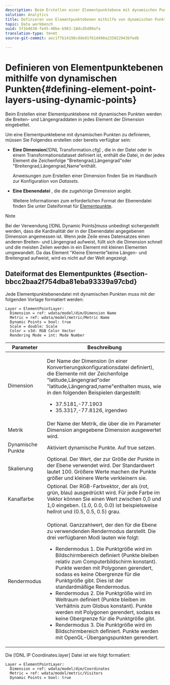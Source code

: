 ```yaml
---
description: Beim Erstellen einer Elementpunktebene mit dynamischen Punkten werden die Breiten- und Längengraddaten in jedes Element der Dimension eingebettet.
solution: Analytics
title: Definieren von Elementpunktebenen mithilfe von dynamischen Punkten
topic: Data workbench
uuid: 5f1b4638-fe45-40be-b963-18dcd5d09afa
translation-type: tm+mt
source-git-commit: aec1f7b14198cdde91f61d490a235022943bfedb

---
```



# Definieren von Elementpunktebenen mithilfe von dynamischen Punkten{#defining-element-point-layers-using-dynamic-points}

Beim Erstellen einer Elementpunktebene mit dynamischen Punkten werden die Breiten- und Längengraddaten in jedes Element der Dimension eingebettet.

Um eine Elementpunktebene mit dynamischen Punkten zu definieren, müssen Sie Folgendes erstellen oder bereits verfügbar sein:

* **Eine Dimension**[!DNL Transformation.cfg] , die in der Datei oder in einem Transformationsdataset definiert ist, enthält die Datei, in der jedes Element die Zeichenfolge &quot;Breitengrad,Längengrad&quot;oder &quot;Breitengrad,Längengrad,Name&quot;enthält.

   Anweisungen zum Erstellen einer Dimension finden Sie im Handbuch zur Konfiguration von *Datasets*.

* **Eine Ebenendatei** , die die zugehörige Dimension angibt.

   Weitere Informationen zum erforderlichen Format der Ebenendatei finden Sie unter Dateiformat für [Elementpunkte](../../../../../../home/c-geo-oview/c-wk-img-lyrs/c-elmt-pt-lyrs/c-elmt-pt-lyrs-ref-lkp-files/c-elmt-pt-lyr-file-frmt/c-elmt-pt-lyr-file-frmt.md#concept-678a95cb69644105a7af1b86ad5a5981).

>[!NOTE]
>
>Bei der Verwendung [!DNL Dynamic Points]muss unbedingt sichergestellt werden, dass die Kardinalität der in der Ebenendatei angegebenen Dimension angemessen ist. Wenn jede Zeile eines Datensatzes einen anderen Breiten- und Längengrad aufweist, füllt sich die Dimension schnell und die meisten Zeilen werden in ein Element mit kleinen Elementen umgewandelt. Da das Element &quot;Kleine Elemente&quot;keine Längen- und Breitengrad aufweist, wird es nicht auf der Welt angezeigt.

## Dateiformat des Elementpunktes {#section-bbcc2baa2f754dba81eba93339a97cbd}

Jede Elementpunktebenendatei mit dynamischen Punkten muss mit der folgenden Vorlage formatiert werden:

```
Layer = ElementPointLayer:
  Dimension = ref: wdata/model/dim/Dimension Name
  Metric = ref: wdata/model/metric/Metric Name
  Dynamic Points = bool: true
  Scale = double: Scale
  Color = v3d: RGB Color Vector
  Rendering Mode = int: Mode Number
```

<table id="table_71AD13D7A9234782A4495DFBBD959F76"> 
 <thead> 
  <tr> 
   <th colname="col1" class="entry"> Parameter </th> 
   <th colname="col2" class="entry"> Beschreibung </th> 
  </tr> 
 </thead>
 <tbody> 
  <tr> 
   <td colname="col1"> Dimension </td> 
   <td colname="col2"> <p>Der Name der Dimension (in einer Konvertierungskonfigurationsdatei definiert), die Elemente mit der Zeichenfolge "latitude,Längengrad"oder "latitude,Längengrad,name"enthalten muss, wie in den folgenden Beispielen dargestellt: 
     <ul id="ul_49069B74AF5A4CE28E20BB3B98BB2D89"> 
      <li id="li_296010E3A513424A86AFA09E4DA2DFA4">37.5181,-77.1903 </li> 
      <li id="li_352D380B55044DD5AAB9B6FF8335AAC6">35.3317,-77.8126, irgendwo </li> 
     </ul> </p> </td> 
  </tr> 
  <tr> 
   <td colname="col1"> Metrik </td> 
   <td colname="col2"> Der Name der Metrik, die über die im Parameter Dimension angegebene Dimension ausgewertet wird. </td> 
  </tr> 
  <tr> 
   <td colname="col1"> Dynamische Punkte </td> 
   <td colname="col2"> Aktiviert dynamische Punkte. Auf true setzen. </td> 
  </tr> 
  <tr> 
   <td colname="col1"> Skalierung </td> 
   <td colname="col2"> Optional. Der Wert, der zur Größe der Punkte in der Ebene verwendet wird. Der Standardwert lautet 100. Größere Werte machen die Punkte größer und kleinere Werte verkleinern sie. </td> 
  </tr> 
  <tr> 
   <td colname="col1"> Kanalfarbe </td> 
   <td colname="col2"> Optional. Der RGB-Farbvektor, der als (rot, grün, blau) ausgedrückt wird. Für jede Farbe im Vektor können Sie einen Wert zwischen 0,0 und 1,0 eingeben. (1.0, 0.0, 0.0) ist beispielsweise hellrot und (0.5, 0.5, 0.5) grau. </td> 
  </tr> 
  <tr> 
   <td colname="col1"> Rendermodus </td> 
   <td colname="col2"> <p>Optional. Ganzzahlwert, der den für die Ebene zu verwendenden Rendermodus darstellt. Die drei verfügbaren Modi lauten wie folgt: 
     <ul id="ul_771F0E43E3CD45259918520F092BCCE4"> 
      <li id="li_2B4CF2EC50174143AAD589A08C7457F8">Rendermodus 1. Die Punktgröße wird im Bildschirmbereich definiert (Punkte bleiben relativ zum Computerbildschirm konstant). Punkte werden mit Polygonen gerendert, sodass es keine Obergrenze für die Punktgröße gibt. Dies ist der standardmäßige Rendermodus. </li> 
      <li id="li_5F0737A941474EF5898735ECD0563D8D">Rendermodus 2. Die Punktgröße wird im Weltraum definiert (Punkte bleiben im Verhältnis zum Globus konstant). Punkte werden mit Polygonen gerendert, sodass es keine Obergrenze für die Punktgröße gibt. </li> 
      <li id="li_4B9EDE5FFA8348B9A50E5232CEB98F17">Rendermodus 3. Die Punktgröße wird im Bildschirmbereich definiert. Punkte werden mit OpenGL-Übergangspunkten gerendert. </li> 
     </ul> </p> </td> 
  </tr> 
 </tbody> 
</table>

Die [!DNL IP Coordinates.layer] Datei ist wie folgt formatiert:

```
Layer = ElementPointLayer:
  Dimension = ref: wdata/model/dim/Coordinates
  Metric = ref: wdata/model/metric/Visitors
  Dynamic Points = bool: true
```

